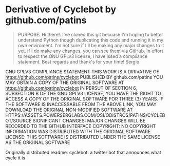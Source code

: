 Derivative of Cyclebot by github.com/patins
=================================================
>PURPOSE:
>Hi there!. I've cloned this git becuase I'm hoping to better understand Python though duplicating this code and running it in my own enviroment. I'm not sure if I'll be making any major changes to it yet. If I do make any changes, you can see them via GitHub. In effort to respect the GNU GPLv3 license, I have issed a compliance statement. Best regards and thank's for your time! Sergio

GNU GPLV3 COMPLIANCE STATEMENT
THIS WORK IS A DIRIVATIVE OF https://github.com/patins/cyclebot PUBLISHED BY github.com/patins
YOU MAY OBTAIN A COPY OF THE ORIGINAL SOFTWARE AT https://github.com/patins/cyclebot
IN PERSUT OF SECTION 6, SUBSECTION B OF THE GNU GPLV3 LICENSE, YOU HAVE THE RIGHT TO ACCESS A COPY OF THE ORIGINAL SOFTWARE FOR THREE (3) YEARS. IF THE SOFTWARE IS INACCESSABLE FROM THE ABOVE LINK, YOU MAY DOWNLOAD THE ORIGINAL NON-MODIFIED SOFTWARE 
AT HTTPS://ASSETS.POWERSERGLABS.COM/OSI/ODISTROS/PATINS/CYCLEBOT/SOURCE
SIGNIFICANT CHANGES: MAJOR CHANGES WILL BE RECORDED TO THE GITHUB INTERFACE
COPYRIGHT: NO COPYRIGHT INFORMATION WAS DISTRIBUTED WITH THE ORIGINAL SOFTWARE
LICENSE: THIS SOFTWARE IS DISTRIBUTED UNDER THE SAME LICENSE AS THE ORIGINAL SOFTWARE


Originally distributed readme:
cyclebot:
a twitter bot that announces what cycle it is
